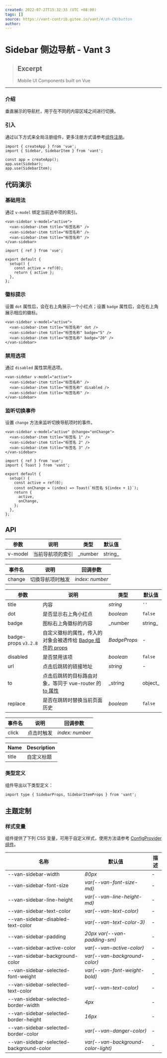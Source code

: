 ```yaml
---
created: 2022-07-27T15:32:33 (UTC +08:00)
tags: []
source: https://vant-contrib.gitee.io/vant/#/zh-CN/button
author: 
---
```


# Sidebar 侧边导航 - Vant 3

> ## Excerpt
> Mobile UI Components built on Vue

---
### 介绍

垂直展示的导航栏，用于在不同的内容区域之间进行切换。

### 引入

通过以下方式来全局注册组件，更多注册方式请参考[组件注册](https://vant-contrib.gitee.io/vant/#/zh-CN/advanced-usage#zu-jian-zhu-ce)。

```
import { createApp } from 'vue';
import { Sidebar, SidebarItem } from 'vant';

const app = createApp();
app.use(Sidebar);
app.use(SidebarItem);
```

## 代码演示

### 基础用法

通过 `v-model` 绑定当前选中项的索引。

```
<van-sidebar v-model="active">
  <van-sidebar-item title="标签名称" />
  <van-sidebar-item title="标签名称" />
  <van-sidebar-item title="标签名称" />
</van-sidebar>
```

```
import { ref } from 'vue';

export default {
  setup() {
    const active = ref(0);
    return { active };
  },
};
```

### 徽标提示

设置 `dot` 属性后，会在右上角展示一个小红点；设置 `badge` 属性后，会在右上角展示相应的徽标。

```
<van-sidebar v-model="active">
  <van-sidebar-item title="标签名称" dot />
  <van-sidebar-item title="标签名称" badge="5" />
  <van-sidebar-item title="标签名称" badge="20" />
</van-sidebar>
```

### 禁用选项

通过 `disabled` 属性禁用选项。

```
<van-sidebar v-model="active">
  <van-sidebar-item title="标签名称" />
  <van-sidebar-item title="标签名称" disabled />
  <van-sidebar-item title="标签名称" />
</van-sidebar>
```

### 监听切换事件

设置 `change` 方法来监听切换导航项时的事件。

```
<van-sidebar v-model="active" @change="onChange">
  <van-sidebar-item title="标签名 1" />
  <van-sidebar-item title="标签名 2" />
  <van-sidebar-item title="标签名 3" />
</van-sidebar>
```

```
import { ref } from 'vue';
import { Toast } from 'vant';

export default {
  setup() {
    const active = ref(0);
    const onChange = (index) => Toast(`标签名 ${index + 1}`);
    return {
      active,
      onChange,
    };
  },
};
```

## API

| 参数 | 说明 | 类型 | 默认值 |
| --- | --- | --- | --- |
| v-model | 当前导航项的索引 | _number | string_ | `0` |

| 事件名 | 说明 | 回调参数 |
| --- | --- | --- |
| change | 切换导航项时触发 | _index: number_ |

| 参数 | 说明 | 类型 | 默认值 |
| --- | --- | --- | --- |
| title | 内容 | _string_ | `''` |
| dot | 是否显示右上角小红点 | _boolean_ | `false` |
| badge | 图标右上角徽标的内容 | _number | string_ | \- |
| badge-props `v3.2.8` | 自定义徽标的属性，传入的对象会被透传给 [Badge 组件的 props](https://vant-contrib.gitee.io/vant/#/zh-CN/badge#props) | _BadgeProps_ | \- |
| disabled | 是否禁用该项 | _boolean_ | `false` |
| url | 点击后跳转的链接地址 | _string_ | \- |
| to | 点击后跳转的目标路由对象，等同于 vue-router 的 [to 属性](https://router.vuejs.org/zh/api/#to) | _string | object_ | \- |
| replace | 是否在跳转时替换当前页面历史 | _boolean_ | `false` |

| 事件名 | 说明 | 回调参数 |
| --- | --- | --- |
| click | 点击时触发 | _index: number_ |

| Name | Description |
| --- | --- |
| title | 自定义标题 |

### 类型定义

组件导出以下类型定义：

```
import type { SidebarProps, SidebarItemProps } from 'vant';
```

## 主题定制

### 样式变量

组件提供了下列 CSS 变量，可用于自定义样式，使用方法请参考 [ConfigProvider 组件](https://vant-contrib.gitee.io/vant/#/zh-CN/config-provider)。

| 名称 | 默认值 | 描述 |
| --- | --- | --- |
| \--van-sidebar-width | _80px_ | \- |
| \--van-sidebar-font-size | _var(--van-font-size-md)_ | \- |
| \--van-sidebar-line-height | _var(--van-line-height-md)_ | \- |
| \--van-sidebar-text-color | _var(--van-text-color)_ | \- |
| \--van-sidebar-disabled-text-color | _var(--van-text-color-3)_ | \- |
| \--van-sidebar-padding | _20px var(--van-padding-sm)_ | \- |
| \--van-sidebar-active-color | _var(--van-active-color)_ | \- |
| \--van-sidebar-background-color | _var(--van-background-color)_ | \- |
| \--van-sidebar-selected-font-weight | _var(--van-font-weight-bold)_ | \- |
| \--van-sidebar-selected-text-color | _var(--van-text-color)_ | \- |
| \--van-sidebar-selected-border-width | _4px_ | \- |
| \--van-sidebar-selected-border-height | _16px_ | \- |
| \--van-sidebar-selected-border-color | _var(--van-danger-color)_ | \- |
| \--van-sidebar-selected-background-color | _var(--van-background-color-light)_ | \- |

